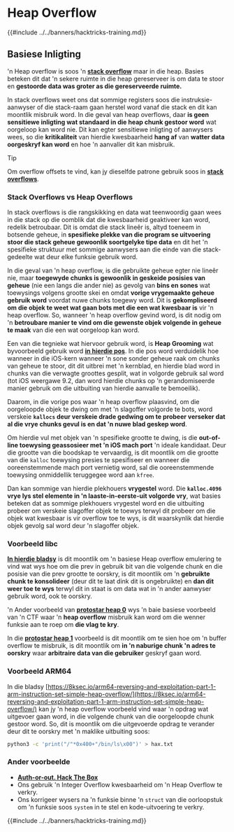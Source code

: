 # Heap Overflow

{{#include ../../banners/hacktricks-training.md}}

## Basiese Inligting

'n Heap overflow is soos 'n [**stack overflow**](../stack-overflow/index.html) maar in die heap. Basies beteken dit dat 'n sekere ruimte in die heap gereserveer is om data te stoor en **gestoorde data was groter as die gereserveerde ruimte.**

In stack overflows weet ons dat sommige registers soos die instruksie-aanwyser of die stack-raam gaan herstel word vanaf die stack en dit kan moontlik misbruik word. In die geval van heap overflows, daar **is geen sensitiewe inligting wat standaard in die heap chunk gestoor word** wat oorgeloop kan word nie. Dit kan egter sensitiewe inligting of aanwysers wees, so die **kritikaliteit** van hierdie kwesbaarheid **hang af** van **watter data oorgeskryf kan word** en hoe 'n aanvaller dit kan misbruik.

> [!TIP]
> Om overflow offsets te vind, kan jy dieselfde patrone gebruik soos in [**stack overflows**](../stack-overflow/index.html#finding-stack-overflows-offsets).

### Stack Overflows vs Heap Overflows

In stack overflows is die rangskikking en data wat teenwoordig gaan wees in die stack op die oomblik dat die kwesbaarheid geaktiveer kan word, redelik betroubaar. Dit is omdat die stack lineêr is, altyd toeneem in botsende geheue, in **spesifieke plekke van die program se uitvoering stoor die stack geheue gewoonlik soortgelyke tipe data** en dit het 'n spesifieke struktuur met sommige aanwysers aan die einde van die stack-gedeelte wat deur elke funksie gebruik word.

In die geval van 'n heap overflow, is die gebruikte geheue egter nie lineêr nie, maar **toegewyde chunks is gewoonlik in geskeide posisies van geheue** (nie een langs die ander nie) as gevolg van **bins en sones** wat toewysings volgens grootte skei en omdat **vorige vrygemaakte geheue gebruik word** voordat nuwe chunks toegewy word. Dit is **gekompliseerd om die objek te weet wat gaan bots met die een wat kwesbaar is** vir 'n heap overflow. So, wanneer 'n heap overflow gevind word, is dit nodig om 'n **betroubare manier te vind om die gewenste objek volgende in geheue te maak** van die een wat oorgeloop kan word.

Een van die tegnieke wat hiervoor gebruik word, is **Heap Grooming** wat byvoorbeeld gebruik word [**in hierdie pos**](https://azeria-labs.com/grooming-the-ios-kernel-heap/). In die pos word verduidelik hoe wanneer in die iOS-kern wanneer 'n sone sonder geheue raak om chunks van geheue te stoor, dit dit uitbrei met 'n kernblad, en hierdie blad word in chunks van die verwagte groottes gesplit, wat in volgorde gebruik sal word (tot iOS weergawe 9.2, dan word hierdie chunks op 'n gerandomiseerde manier gebruik om die uitbuiting van hierdie aanvalle te bemoeilik).

Daarom, in die vorige pos waar 'n heap overflow plaasvind, om die oorgeloopde objek te dwing om met 'n slagoffer volgorde te bots, word verskeie **`kallocs` deur verskeie drade gedwing om te probeer verseker dat al die vrye chunks gevul is en dat 'n nuwe blad geskep word**.

Om hierdie vul met objek van 'n spesifieke grootte te dwing, is die **out-of-line toewysing geassosieer met 'n iOS mach port** 'n ideale kandidaat. Deur die grootte van die boodskap te vervaardig, is dit moontlik om die grootte van die `kalloc` toewysing presies te spesifiseer en wanneer die ooreenstemmende mach port vernietig word, sal die ooreenstemmende toewysing onmiddellik teruggegee word aan `kfree`.

Dan kan sommige van hierdie plekhouers **vrygestel** word. Die **`kalloc.4096` vrye lys stel elemente in 'n laaste-in-eerste-uit volgorde vry**, wat basies beteken dat as sommige plekhouers vrygestel word en die uitbuiting probeer om verskeie slagoffer objek te toewys terwyl dit probeer om die objek wat kwesbaar is vir overflow toe te wys, is dit waarskynlik dat hierdie objek gevolg sal word deur 'n slagoffer objek.

### Voorbeeld libc

[**In hierdie bladsy**](https://guyinatuxedo.github.io/27-edit_free_chunk/heap_consolidation_explanation/index.html) is dit moontlik om 'n basiese Heap overflow emulering te vind wat wys hoe om die prev in gebruik bit van die volgende chunk en die posisie van die prev grootte te oorskry, is dit moontlik om 'n **gebruikte chunk te konsolideer** (deur dit te laat dink dit is ongebruikte) en **dan dit weer toe te wys** terwyl dit in staat is om data wat in 'n ander aanwyser gebruik word, ook te oorskry.

'n Ander voorbeeld van [**protostar heap 0**](https://guyinatuxedo.github.io/24-heap_overflow/protostar_heap0/index.html) wys 'n baie basiese voorbeeld van 'n CTF waar 'n **heap overflow** misbruik kan word om die wenner funksie aan te roep om **die vlag te kry**.

In die [**protostar heap 1**](https://guyinatuxedo.github.io/24-heap_overflow/protostar_heap1/index.html) voorbeeld is dit moontlik om te sien hoe om 'n buffer overflow te misbruik, is dit moontlik om **in 'n naburige chunk 'n adres te oorskry** waar **arbitraire data van die gebruiker** geskryf gaan word.

### Voorbeeld ARM64

In die bladsy [https://8ksec.io/arm64-reversing-and-exploitation-part-1-arm-instruction-set-simple-heap-overflow/](https://8ksec.io/arm64-reversing-and-exploitation-part-1-arm-instruction-set-simple-heap-overflow/) kan jy 'n heap overflow voorbeeld vind waar 'n opdrag wat uitgevoer gaan word, in die volgende chunk van die oorgeloopde chunk gestoor word. So, dit is moontlik om die uitgevoerde opdrag te verander deur dit te oorskry met 'n maklike uitbuiting soos:
```bash
python3 -c 'print("/"*0x400+"/bin/ls\x00")' > hax.txt
```
### Ander voorbeelde

- [**Auth-or-out. Hack The Box**](https://7rocky.github.io/en/ctf/htb-challenges/pwn/auth-or-out/)
- Ons gebruik 'n Integer Overflow kwesbaarheid om 'n Heap Overflow te verkry.
- Ons korrigeer wysers na 'n funksie binne 'n `struct` van die oorloopstuk om 'n funksie soos `system` in te stel en kode-uitvoering te verkry.

{{#include ../../banners/hacktricks-training.md}}

